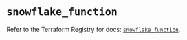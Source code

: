 # `snowflake_function`

Refer to the Terraform Registry for docs: [`snowflake_function`](https://registry.terraform.io/providers/snowflake-labs/snowflake/0.87.0/docs/resources/function).

